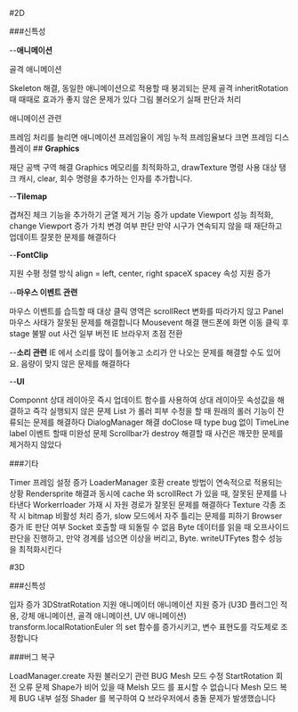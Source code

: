 #2D

###신특성

--**애니메이션**

골격 애니메이션

Skeleton 해결, 동일한 애니메이션으로 적용할 때 붕괴되는 문제
골격 inheritRotation 때 때때로 효과가 좋지 않은 문제가 있다
그림 불러오기 실패 판단과 처리

애니메이션 관련

프레임 처리를 늘리면 애니메이션 프레임율이 게임 누적 프레임율보다 크면 프레임 디스플레이
##​ **Graphics**

재단 공백 구역 해결
Graphics 메모리를 최적화하고, drawTexture 명령 사용 대상 탱크 캐시, clear, 회수 명령을 추가하는 인자를 추가합니다.

--**Tilemap**

겹쳐진 체크 기능을 추가하기
균열 제거 기능 증가
update Viewport 성능 최적화, change Viewport 증가 가치 변경 여부 판단
만약 시구가 연속되지 않을 때 재단하고 업데이트 잘못한 문제를 해결하다

--**FontClip**

지원 수평 정렬 방식 align = left, center, right
spaceX spacey 속성 지원 증가


--**마우스 이벤트 관련**

마우스 이벤트를 습득할 때 대상 클릭 영역은 scrollRect 변화를 따라가지 않고 Panel 마우스 사태가 잘못된 문제를 해결합니다
Mousevent 해결 핸드폰에 화면 이동 클릭 후 stage 불발 out 사건
일부 버전 IE 브라우저 초점 전환

--**소리 관련**
IE 에서 소리를 많이 틀어놓고 소리가 안 나오는 문제를 해결할 수도 있어요.
음량이 맞지 않은 문제를 해결하다

--**UI**

Componnt 상대 레이아웃 즉시 업데이트 함수를 사용하여 상대 레이아웃 속성값을 해결하고 즉각 실행되지 않은 문제
List 가 롤러 피부 수정을 할 때 원래의 롤러 기능이 잔류되는 문제를 해결하다
DialogManager 해결 doClose 때 type bug 없이
TimeLine label 이벤트 할때 미완성 문제
Scrollbar가 destroy 해결할 때 사건은 깨끗한 문제를 제거하지 않았다

###기타

Timer 프레임 설정 증가
LoaderManager 호환 create 방법이 연속적으로 적용되는 상황
Rendersprite 해결과 동시에 cache 와 scrollRect 가 있을 때, 잘못된 문제를 나타낸다
Workerrloader 가재 시 자원 경로가 잘못된 문제를 해결하다
Texture 각종 조작 시 bitmap 비활성 처리 증가, slow 모드에서 자주 틀리는 문제를 피하기
Browser 증가 IE 판단 여부
Socket 호출할 때 되돌릴 수 없음
Byte 데이터를 읽을 때 오프사이드 판단을 진행하고, 만약 경계를 넘으면 이상을 버리고, Byte. writeUTFytes 함수 성능을 최적화시킨다



#3D

###신특성

입자 증가 3DStratRotation 지원
애니메이터 애니메이션 지원 증가 (U3D 플러그인 적용, 강체 애니메이션, 골격 애니메이션, UV 애니메이션)
transform.localRotationEuler 의 set 함수를 증가시키고, 변수 표현도를 각도제로 조정합니다

###버그 복구

LoadManager.create 자원 불러오기 관련 BUG
Mesh 모드 수정 StartRotation 회전 오류 문제
Shape가 비어 있을 때 Melsh 모드 를 표시할 수 없습니다
Mesh 모드 복제 BUG
내부 설정 Shader 를 복구하여 Q 브라우저에서 충돌 문제가 발생했습니다


